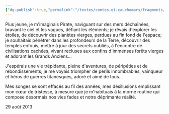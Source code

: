 ```yaml
---
{"dg-publish":true,"permalink":"/textes/contes-et-cauchemars/fragments/snoixelfer/","created":"2024-12-16T13:46:39.445+01:00","updated":"2024-05-25T08:30:41.713+02:00"}
---
```




Plus jeune, je m'imaginais Pirate, naviguant sur des mers déchaînées, bravant le ciel et les vagues, défiant les éléments; je rêvais d'explorer les étoiles, de découvrir des planètes vierges, perdues au fin fond de l'espace; je souhaitais pénétrer dans les profondeurs de la Terre, découvrir des temples enfouis, mettre à jour des secrets oubliés, à l'encontre de civilisations cachées, vivant recluses aux confins d'immenses forêts vierges et adorant les Grands Anciens...

J'espérais une vie trépidante, pleine d'aventures, de péripéties et de rebondissements; je me voyais triompher de périls innombrables, vainqueur et héros de guerres titanesques, adoré et aimé de tous...

Mes songes se sont effacés au fil des années, mes désillusions emplissant mon cœur de tristesse, à mesure que je m'habituais à la morne routine qui compose désormais nos vies fades et notre déprimante réalité.

29 août 2013